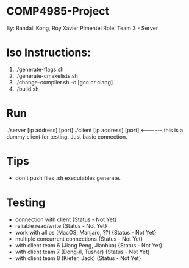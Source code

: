# COMP4985-Project

By:   Randall Kong, Roy Xavier Pimentel
Role: Team 3 - Server

# Iso Instructions:
1) ./generate-flags.sh
2) ./generate-cmakelists.sh
3) ./change-compiler.sh -c [gcc or clang]
4) ./build.sh


# Run
./server [ip address] [port]
./client [ip address] [port] <------ this is a dummy client for testing. Just basic connection. 

# Tips
- don't push files .sh executables generate.

# Testing
- connection with client                   {Status - Not Yet}
- reliable read/write                      {Status - Not Yet}
- work with all os (MacOS, Manjaro, ??)    {Status - Not Yet}
- multiple concurrent connections          {Status - Not Yet}
- with client team 6 (Jiang Peng, Jianhua) {Status - Not Yet}
- with client team 7 (Dong-il, Tushar)     {Status - Not Yet}
- with client team 8 (Kiefer, Jack)        {Status - Not Yet}

